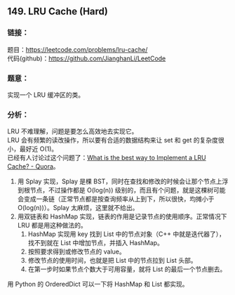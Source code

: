 ## 149. LRU Cache (Hard)

### **链接**：
题目：https://leetcode.com/problems/lru-cache/  
代码(github)：https://github.com/JianghanLi/LeetCode

### **题意**：
实现一个 LRU 缓冲区的类。

### **分析**：

LRU 不难理解，问题是要怎么高效地去实现它。  
LRU 会有频繁的读改操作，所以要有合适的数据结构来让 set 和 get 的复杂度很小，最好近 O(1)。  
已经有人讨论过这个问题了：[What is the best way to Implement a LRU Cache? - Quora](http://www.quora.com/What-is-the-best-way-to-Implement-a-LRU-Cache)。  

1. 用 Splay 实现，Splay 是棵 BST，同时在查找和修改的时候会让那个节点上浮到根节点，不过操作都是 O(log(n)) 级别的，而且有个问题，就是这棵树可能会变成一条链（正常节点都是按查询频率从上到下，所以很快，均摊小于 O(log(n))）。Splay 太麻烦，这里就不给出。
2. 用双链表和 HashMap 实现，链表的作用是记录节点的使用顺序。正常情况下 LRU 都是用这种做法的。
    1. HashMap 实现用 key 找到 List 中的节点对象（C++ 中就是迭代器了），找不到就在 List 中增加节点，并插入 HashMap。
    2. 按照要求得到或修改节点的 value。
    3. 修改节点的使用时间，也就是把 List 中的节点拉到 List 头部。
    4. 在第一步时如果节点个数大于可用容量，就将 List 的最后一个节点删去。  

用 Python 的 OrderedDict 可以一下将 HashMap 和 List 都实现。

